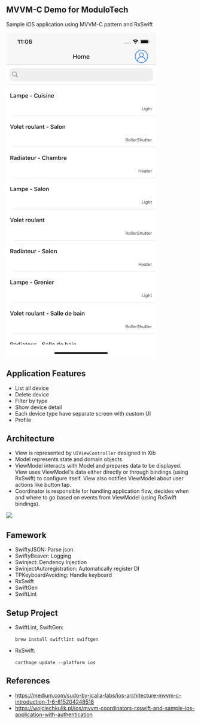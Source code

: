 ## MVVM-C Demo for ModuloTech
Sample iOS application using MVVM-C pattern and RxSwift

![<img src="image.png" width="100"/>](https://github.com/phuongnl/ModuloTechDemo/blob/develop/ModuloTech.png)

## Application Features
- List all device
- Delete device
- Filter by type
- Show device detail
- Each device type have separate screen with custom UI 
- Profile

## Architecture

- View is represented by `UIViewController` designed in Xib
- Model represents state and domain objects
- ViewModel interacts with Model and prepares data to be displayed. View uses ViewModel's data either directly or through bindings (using RxSwift) to configure itself. View also notifies ViewModel about user actions like button tap.
- Coordinator is responsible for handling application flow, decides when and where to go based on events from ViewModel (using RxSwift bindings).

![](https://miro.medium.com/max/2000/1*d1DXDtaoZVm8J-exVOkSOw.png)

## Famework
- SwiftyJSON: Parse json
- SwiftyBeaver: Logging
- Swinject: Dendency Injection
- SwinjectAutoregistration: Automatically register DI
- TPKeyboardAvoiding: Handle keyboard
- RxSwift
- SwiftGen
- SwiftLint


## Setup Project 
- SwiftLint, SwiftGen:

    `brew install swiftlint swiftgen`

- RxSwift:

    `carthage update --platform ios`

## References
- https://medium.com/sudo-by-icalia-labs/ios-architecture-mvvm-c-introduction-1-6-815204248518
- https://wojciechkulik.pl/ios/mvvm-coordinators-rxswift-and-sample-ios-application-with-authentication